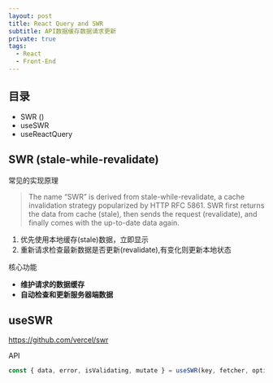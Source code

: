 ```yaml
---
layout: post
title: React Query and SWR
subtitle: API数据缓存数据请求更新
private: true
tags:
  - React
  - Front-End
---
```


## 目录

- SWR ()
- useSWR
- useReactQuery

## SWR (stale-while-revalidate)




常见的实现原理

> The name “SWR” is derived from stale-while-revalidate, a cache invalidation strategy popularized by HTTP RFC 5861. 
> SWR first returns the data from cache (stale), then sends the request (revalidate), and finally comes with the up-to-date data again.

1. 优先使用本地缓存(stale)数据，立即显示
2. 重新请求检查最新数据是否更新(revalidate),有变化则更新本地状态

核心功能 

* **维护请求的数据缓存**
* **自动检查和更新服务器端数据**

## useSWR

https://github.com/vercel/swr

API 
```js
const { data, error, isValidating, mutate } = useSWR(key, fetcher, options);
```

